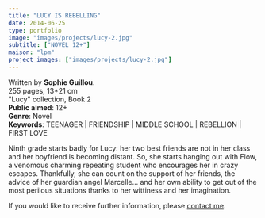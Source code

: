```yaml
---
title: "LUCY IS REBELLING"
date: 2014-06-25
type: portfolio
image: "images/projects/lucy-2.jpg"
subtitle: ["NOVEL 12+"]
maison: "lpm"
project_images: ["images/projects/lucy-2.jpg"]
---
```


Written by **Sophie Guillou**.   
255 pages, 13*21 cm   
"Lucy" collection, Book 2        
**Public aimed**: 12+   
**Genre**: Novel      
**Keywords**: TEENAGER | FRIENDSHIP | MIDDLE SCHOOL | REBELLION | FIRST LOVE                  

Ninth grade starts badly for Lucy: her two best friends are not in her class and her boyfriend is becoming distant. 
So, she starts hanging out with Flow, a venomous charming repeating student who encourages her in crazy escapes. 
Thankfully, she can count on the support of her friends, the advice of her guardian angel Marcelle... and her own ability to get out of the most perilous situations thanks to her wittiness and her imagination.       





If you would like to receive further information, please [contact me](mailto:melanie.guillaumin.edition@gmail.com).


